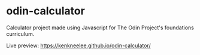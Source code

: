# odin-calculator
Calculator project made using Javascript for The Odin Project's foundations curriculum.

Live preview: https://kenkneelee.github.io/odin-calculator/

